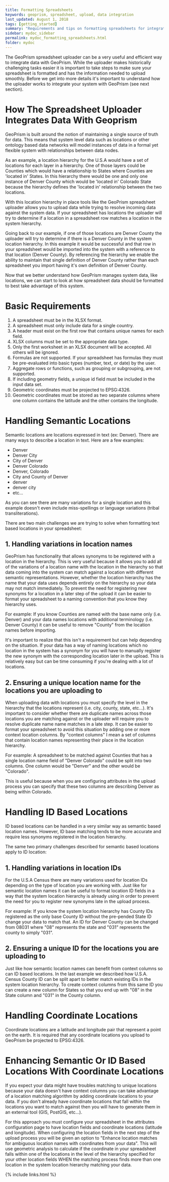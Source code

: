 ```yaml
---
title: Formatting Spreadsheets
keywords: geoprism, spreadsheet, upload, data integration
last_updated: August 1, 2018
tags: [getting_started]
summary: "Requirements and tips on formatting spreadsheets for integration with GeoPrism."
sidebar: mydoc_sidebar
permalink: mydoc_formatting_spreadsheets.html
folder: mydoc
---
```


The GeoPrism spreadsheet uploader can be a very useful and efficient way to integrate data with GeoPrism. While the uploader makes historically challenging tasks easier it is important to take steps to make sure your spreadsheet is formatted and has the information needed to upload smoothly. Before we get into more details it's important to understand how the uploader works to integrate your system with GeoPrism (see next section).

# How The Spreadsheet Uploader Integrates Data With Geoprism
GeoPrism is built around the notion of maintaining a single source of truth for data. This means that system level data such as locations or other ontology based data networks will model instances of data in a formal yet flexible system with relationships between data nodes.

As an example, a location hierarchy for the U.S.A would have a set of locations for each layer in a hierarchy. One of those layers could be Counties which would have a relationship to States where Counties are 'located in' States. In this hierarchy there would be one and only one instance of Denver County which would be 'located in' Colorado State because the hierarchy defines the 'located in' relationship between the two locations.

With this location hierarchy in place tools like the GeoPrism spreadsheet uploader allows you to upload data while trying to resolve incoming data against the system data. If your spreadsheet has locations the uploader will try to determine if a location in a spreadsheet row matches a location in the system hierarchy.

Going back to our example, if one of those locations are Denver County the uploader will try to determine if there is a Denver County in the system location hierarchy. In this example it would be successful and that row in your spreadsheet would be imported into the system with a reference to that location (Denver County). By referencing the hierarchy we enable the ability to maintain that single definition of Denver County rather than each spreadsheet you import having it's own definition of Denver County.

Now that we better understand how GeoPrism manages system data, like locations, we can start to look at how spreadsheet data should be formatted to best take advantage of this system.

# Basic Requirements

1.  A spreadsheet must be in the XLSX format.
2.  A spreadsheet must only include data for a single country.
3.  A header must exist on the first row that contains unique names for each field.
4.  XLSX columns must be set to the appropriate data type.
5.  Only the first worksheet in an XLSX document will be accepted. All others will be ignored.
6.  Formulas are not supported. If your spreadsheet has formulas they must be pre-evaluated into basic types (number, text, or date) by the user.
7.  Aggregate rows or functions, such as grouping or subgrouping, are not supported.
8.  If including geometry fields, a unique id field must be included in the input data set.
9.  Geometric coordinates must be projected to EPSG:4326.
10. Geometric coordinates must be stored as two separate columns where one column contains the latitude and the other contains the longitude.


# Handling Semantic Locations
Semantic locations are locations expressed in text (ex: Denver). There are many ways to describe a location in text. Here are a few examples:

* Denver
* Denver City
* City of Denver
* Denver Colorado
* Denver, Colorado
* City and County of Denver
* denver
* denver city
* etc...

As you can see there are many variations for a single location and this example doesn't even include miss-spellings or language variations (tribal transliterations).

There are two main challenges we are trying to solve when formatting text based locations in your spreadsheet:

## 1. Handling variations in location names
GeoPrism has functionality that allows synonyms to be registered with a location in the hierarchy. This is very useful because it allows you to add all of the variations of a location name with the location in the hierarchy so that data coming into the system can match against a location with different semantic representations. However, whether the location hierarchy has the name that your data uses depends entirely on the hierarchy so your data may not match immediately. To prevent the need for registering new synonyms for a location in a later step of the upload it can be easier to format your spreadsheet to a naming convention that you know they hierarchy uses.

For example: If you know Counties are named with the base name only (i.e. Denver) and your data names locations with additional terminology (i.e. Denver County) it can be useful to remove "County" from the location names before importing.

It's important to realize that this isn't a requirement but can help depending on the situation. If your data has a way of naming locations which no location in the system has a synonym for you will have to manually register the new synonym with the corresponding location later in the upload. This is relatively easy but can be time consuming if you're dealing with a lot of locations.

## 2. Ensuring a unique location name for the locations you are uploading to
When uploading data with locations you must specify the level in the hierarchy that the locations represent (i.e. city, county, state, etc...). It's important to consider whether there are duplicate names across those locations you are matching against or the uploader will require you to resolve duplicate name name matches in a late step. It can be easier to format your spreadsheet to avoid this situation by adding one or more context location columns. By "context columns" I mean a set of columns that contain location names representing their place in the location hierarchy.

For example: A spreadsheet to be matched against Counties that has a single location name field of "Denver Colorado" could be split into two columns. One column would be "Denver" and the other would be "Colorado".

This is useful because when you are configuring attributes in the upload process you can specify that these two columns are describing Denver as being within Colorado.


# Handling ID Based Locations
ID based locations can be handled in a very similar way as semantic based location names. However, ID base matching tends to be more accurate and require less synonyms registered in the location hierarchy.

The same two primary challenges described for semantic based locations apply to ID location:

## 1. Handling variations in location IDs
For the U.S.A Census there are many variations used for location IDs depending on the type of location you are working with. Just like for semantic location names it can be useful to format location ID fields in a way that the system location hierarchy is already using in order to prevent the need for you to register new synonyms late in the upload process.

For example: If you know the system location hierarchy has County IDs registered as the only base County ID without the pre-pended State ID change your data to match that. An ID for Denver County can be changed from 08031 where "08" represents the state and "031" represents the county to simply "031".

## 2. Ensuring a unique ID for the locations you are uploading to
Just like how semantic location names can benefit from context columns so can ID based locations. In the last example we described how U.S.A. Census County ID can be split apart to better match existing IDs in the system location hierarchy. To create context columns from this same ID you can create a new column for States so that you end up with "08" in the State column and "031" in the County column.


# Handling Coordinate Locations
Coordinate locations are a latitude and longitude pair that represent a point on the earth. It is required that any coordinate locations you upload to GeoPrism be projected to EPSG:4326.

# Enhancing Semantic Or ID Based Locations With Coordinate Locations
If you expect your data might have troubles matching to unique locations because your data doesn't have context columns you can take advantage of a location matching algorithm by adding coordinate locations to your data. If you don't already have coordinate locations that fall within the locations you want to match against then you will have to generate them in an external tool (GIS, PostGIS, etc...).

For this approach you must configure your spreadsheet in the attributes configuration page to have location fields and coordinate locations (latitude and longitude). When configuring the location fields in the next step of the upload process you will be given an option to "Enhance location matches for ambiguous location names with coordinates from your data". This will use geometric analysis to calculate if the coordinate in your spreadsheet falls within one of the locations in the level of the hierarchy specified for your other location fields WHEN the matching process finds more than one location in the system location hierarchy matching your data.


{% include links.html %}
